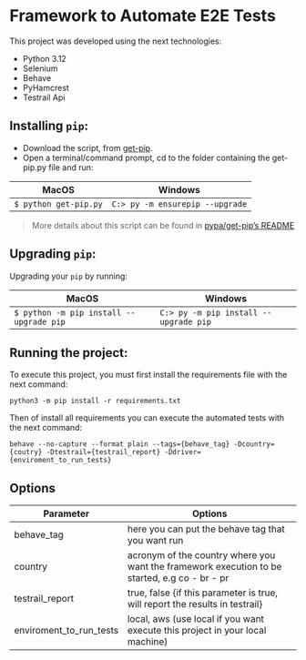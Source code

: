 # Framework to Automate E2E Tests #
This project was developed using the next technologies:
* Python 3.12
* Selenium
* Behave
* PyHamcrest
* Testrail Api

## Installing `pip`:

* Download the script, from [get-pip](https://bootstrap.pypa.io/get-pip.py).
* Open a terminal/command prompt, cd to the folder containing the get-pip.py file and run:

| MacOS | Windows |
| ------ | ------ |
| `$ python get-pip.py` | `C:> py -m ensurepip --upgrade` |

>More details about this script can be found in [pypa/get-pip’s README](https://github.com/pypa/get-pip)

## Upgrading `pip`:

Upgrading your `pip` by running:

| MacOS | Windows |
| ------ | ------ |
| `$ python -m pip install --upgrade pip` | `C:> py -m pip install --upgrade pip` |

## Running the project:

To execute this project, you must first install the requirements file with the next command:

`python3 -m pip install -r requirements.txt`

Then of install all requirements you can execute the automated tests with the next command:

`behave --no-capture --format plain --tags={behave_tag} -Dcountry={coutry} -Dtestrail={testrail_report} -Ddriver={enviroment_to_run_tests}`
## Options

| Parameter               | Options                                                                                                            |
|-------------------------|--------------------------------------------------------------------------------------------------------------------|
| behave_tag              | here you can put the behave tag that you want run                                                                  |
| country                 | acronym of the country where you want the framework execution to be started, e.g co - br - pr                      |
| testrail_report         | true, false {if this parameter is true, will report the results in testrail}                                       |
| enviroment_to_run_tests | local, aws (use local if you want execute this project in your local machine)                                      |
